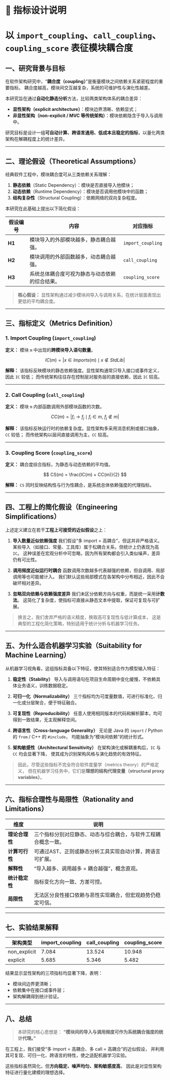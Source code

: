 # 🧩 指标设计说明

# 以 `import_coupling`、`call_coupling`、`coupling_score` 表征模块耦合度

## 一、研究背景与目标

在软件架构研究中，“**耦合度（coupling）**”是衡量模块之间依赖关系紧密程度的重要指标。
耦合度越高，模块间交互越复杂，系统的可维护性与演化性越差。

本研究旨在通过**自动化静态分析**方法，比较两类架构体系的耦合差异：

* **显性架构（explicit architecture）**：模块边界清晰、依赖显式；
* **非显性架构（non-explicit / MVC 等传统架构）**：模块依赖隐含于导入与调用中。

研究目标是设计一组**可自动计算、跨语言通用、低成本且稳定的指标**，以量化两类架构在解耦程度上的统计差异。

---

## 二、理论假设（Theoretical Assumptions）

经典软件工程中，模块耦合度可从三类依赖关系理解：

1. **静态依赖**（Static Dependency）：模块是否直接导入他模块；
2. **动态依赖**（Runtime Dependency）：模块是否调用他模块中的函数；
3. **结构复杂性**（Structural Coupling）：依赖网络的双向复杂程度。

本研究在此基础上提出以下简化假设：

| 假设编号   | 内容                      | 对应指标              |
| ------ | ----------------------- | ----------------- |
| **H1** | 模块导入的外部模块越多，静态耦合越强。     | `import_coupling` |
| **H2** | 模块调用的外部函数越多，动态耦合越强。     | `call_coupling`   |
| **H3** | 系统总体耦合度可视为静态与动态依赖的综合结果。 | `coupling_score`  |

> **核心假设：**
> 显性架构通过减少模块间导入与调用关系，在统计层面表现出更低的平均耦合度。

---

## 三、指标定义（Metrics Definition）

### 1. Import Coupling (`import_coupling`)

**定义：**
模块 `m` 中出现的**跨模块导入语句数量**。

$$
IC(m) = \left|{ x \in Imports(m) \mid x \notin StdLib }\right|
$$

**解释：**
该指标反映模块的静态依赖强度。显性架构通常只导入接口或事件定义，因此 `IC` 较低；
而传统架构往往存在控制层对服务层的直接依赖，因此 `IC` 较高。

---

### 2. Call Coupling (`call_coupling`)

**定义：**
模块 `m` 内部函数调用外部模块函数的次数。

$$
CC(m) = \left|{ f_i \rightarrow f_j \mid f_i \in m,\ f_j \notin m }\right|
$$

**解释：**
该指标反映运行时的依赖复杂度。显性架构多采用消息机制或接口抽象，`CC` 较低；
而传统架构以层间直接调用为主，`CC` 较高。

---

### 3. Coupling Score (`coupling_score`)

**定义：**
耦合度综合指标，为静态与动态依赖的平均值。

$$
CS(m) = \frac{IC(m) + CC(m)}{2}
$$

**解释：**
`CS` 同时反映结构性与行为性耦合，是系统总体依赖强度的代理指标。

---

## 四、工程上的简化假设（Engineering Simplifications）

上述定义建立在若干**工程上可接受的近似假设**之上：

1. **导入数量近似依赖强度**
   我们假设“多 import = 高耦合”，但这并非严格语义。
   某些导入（如接口、常量、工具库）属于松耦合关系，但统计上仍表现为高 `IC`。
   这种误差在宏观分析中可忽略，因为所有架构都会引入类似噪声，差异仍有可比性。

2. **调用频度近似运行时耦合**
   函数调用次数越多代表越强的依赖，但自调用、局部调用等也可能被计入。
   我们默认这些局部模式在各架构中分布相近，因此不会破坏相对差异。

3. **忽略双向依赖与依赖强度差异**
   我们未区分依赖方向与权重，而是统一采用**计数法**。
   这简化了复杂度，使指标可直接从静态文本中提取，保证可复现与可扩展。

> 换言之，我们舍弃严格的语义精度，换取高可复现性与低计算成本，
> 这是典型的工程化简化策略，特别适用于统计分析与机器学习任务。

---

## 五、为什么适合机器学习实验（Suitability for Machine Learning）

从机器学习视角看，这组指标具备以下特征，使其特别适合作为模型输入特征：

1. **稳定性（Stability）**
   导入与调用语句在项目生命周期中变化缓慢，不依赖具体业务语义，训练数据稳定。

2. **可归一化（Normalizability）**
   三个指标均为可度量数值，可进行标准化、归一化或分层聚合，便于特征融合。

3. **可复现性（Reproducibility）**
   任意人使用相同版本的代码和解析脚本，均可得到一致结果，无主观解释空间。

4. **跨语言性（Cross-language Generality）**
   无论是 Java 的 `import` / Python 的 `from` / C++ 的 `#include`，
   均能抽象为“模块间依赖”的统计形式。

5. **架构敏感性（Architectural Sensitivity）**
   在架构演化或解耦重构后，`IC` 与 `CC` 均会显著下降，
   使其成为识别架构风格与演化趋势的有效特征。

> 因此，尽管这些指标不完全符合软件度量学（metrics theory）的严格定义，
> 但在机器学习任务中，它们是**理想的结构代理变量（structural proxy variables）**。

---

## 六、指标合理性与局限性（Rationality and Limitations）

| 维度        | 说明                              |
| --------- | ------------------------------- |
| **理论合理性** | 三个指标分别对应静态、动态与综合耦合，与软件工程耦合概念一致。 |
| **计算可行性** | 可通过AST、正则或静态分析工具实现自动计算，跨语言可扩展。  |
| **解释性**   | “导入越多、调用越多 = 耦合越强”，概念直观。        |
| **统计稳定性** | 指标变化方向一致、方差可控。                  |
| **局限性**   | 无法区分良性接口依赖与恶性实现耦合，但宏观趋势仍稳定可信。   |

---

## 七、实验结果解释

| 架构类型         | import_coupling | call_coupling | coupling_score |
| ------------ | --------------- | ------------- | -------------- |
| non_explicit | 7.084           | 13.524        | 10.948         |
| explicit     | 5.685           | 5.346         | 5.482          |

结果显示显性架构的三项指标均显著下降，表明：

* 模块间边界更清晰；
* 依赖集中在接口或事件层；
* 架构解耦得到统计验证。

---

## 八、总结

> 本研究的核心思想是：
> **“模块间的导入与调用频度可作为系统耦合强度的统计代理。”**

在工程上，我们接受“多 import = 高耦合、多 call = 高耦合”的近似假设，
并利用其可复现、可归一化、跨语言的特性，使之适配机器学习实验。

这些指标虽然简化，但**方向稳定、噪声均匀、架构敏感度高**，
因此是对显性架构特征进行量化建模的理想选择。

